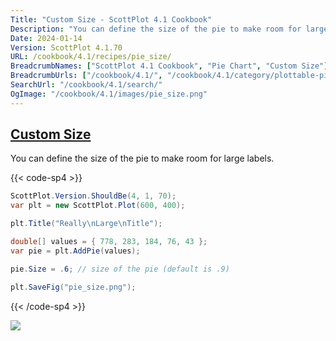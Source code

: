 ```yaml
---
Title: "Custom Size - ScottPlot 4.1 Cookbook"
Description: "You can define the size of the pie to make room for large labels."
Date: 2024-01-14
Version: ScottPlot 4.1.70
URL: /cookbook/4.1/recipes/pie_size/
BreadcrumbNames: ["ScottPlot 4.1 Cookbook", "Pie Chart", "Custom Size"]
BreadcrumbUrls: ["/cookbook/4.1/", "/cookbook/4.1/category/plottable-pie", "/cookbook/4.1/recipes/pie_size/"]
SearchUrl: "/cookbook/4.1/search/"
OgImage: "/cookbook/4.1/images/pie_size.png"
---
```


<h2><a id='custom-size' href='/cookbook/4.1/recipes/pie_size/'>Custom Size</a></h2>

You can define the size of the pie to make room for large labels.

{{< code-sp4 >}}

```cs
ScottPlot.Version.ShouldBe(4, 1, 70);
var plt = new ScottPlot.Plot(600, 400);

plt.Title("Really\nLarge\nTitle");

double[] values = { 778, 283, 184, 76, 43 };
var pie = plt.AddPie(values);

pie.Size = .6; // size of the pie (default is .9)

plt.SaveFig("pie_size.png");
```

{{< /code-sp4 >}}

<img src='../../images/pie_size.png' class='d-block mx-auto my-5' />


